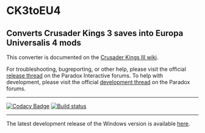 # CK3toEU4
## Converts Crusader Kings 3 saves into Europa Universalis 4 mods

This converter is documented on the [Crusader Kings III wiki](https://ck3.paradoxwikis.com/CK3_To_EU4_Converter). 

For troubleshooting, bugreporting, or other help, please visit the official [release thread](https://forum.paradoxplaza.com/forum/threads/ck3-to-eu4-converter-release-thread.1415137/) on the Paradox Interactive forums. 
To help with development, please visit the official [development thread](https://forum.paradoxplaza.com/forum/threads/ck3-to-eu4-converter-development-thread.1415140/) on the Paradox forums.

---

[![Codacy Badge](https://api.codacy.com/project/badge/Grade/5bf7df627e734711a3e00059ec0ccc68)](https://app.codacy.com/gh/ParadoxGameConverters/CK...)
[![Build status](https://ci.appveyor.com/api/projects/status/h8b09dkaycxot3mw?svg=true)](https://ci.appveyor.com/project/Idhrendur/ck3toeu4)

---

The latest development release of the Windows version is available [here](https://github.com/ParadoxGameConverters/CK3ToEU4/releases/tag/windows_development_build).
